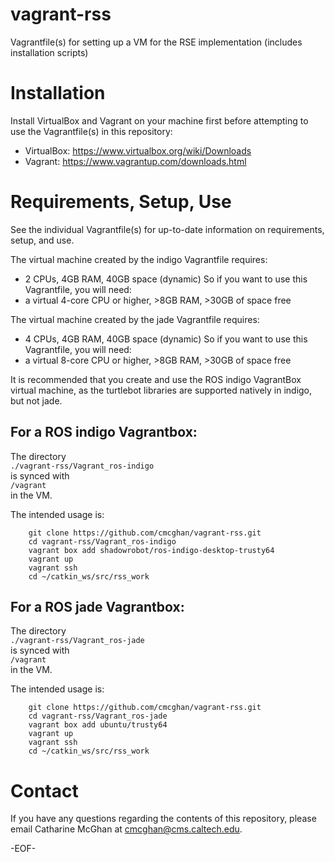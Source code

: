 # vagrant-rss
Vagrantfile(s) for setting up a VM for the RSE implementation (includes installation scripts)

Installation
============

Install VirtualBox and Vagrant on your machine first before attempting to use the Vagrantfile(s) in this repository:
* VirtualBox: https://www.virtualbox.org/wiki/Downloads
* Vagrant: https://www.vagrantup.com/downloads.html

Requirements, Setup, Use
========================

See the individual Vagrantfile(s) for up-to-date information on requirements, setup, and use.

The virtual machine created by the indigo Vagrantfile requires:
* 2 CPUs, 4GB RAM, 40GB space (dynamic)
So if you want to use this Vagrantfile, you will need:
* a virtual 4-core CPU or higher, >8GB RAM, >30GB of space free

The virtual machine created by the jade Vagrantfile requires:
* 4 CPUs, 4GB RAM, 40GB space (dynamic)
So if you want to use this Vagrantfile, you will need:
* a virtual 8-core CPU or higher, >8GB RAM, >30GB of space free

It is recommended that you create and use the ROS indigo VagrantBox virtual machine, as the turtlebot libraries are supported natively in indigo, but not jade.

For a ROS indigo Vagrantbox:
----------------------------

The directory  
    `./vagrant-rss/Vagrant_ros-indigo`  
is synced with  
    `/vagrant`  
in the VM.

The intended usage is:
```
    git clone https://github.com/cmcghan/vagrant-rss.git
    cd vagrant-rss/Vagrant_ros-indigo
    vagrant box add shadowrobot/ros-indigo-desktop-trusty64
    vagrant up
    vagrant ssh
    cd ~/catkin_ws/src/rss_work
```

For a ROS jade Vagrantbox:
--------------------------

The directory  
    `./vagrant-rss/Vagrant_ros-jade`  
is synced with  
    `/vagrant`  
in the VM.

The intended usage is:
```
    git clone https://github.com/cmcghan/vagrant-rss.git
    cd vagrant-rss/Vagrant_ros-jade
    vagrant box add ubuntu/trusty64
    vagrant up
    vagrant ssh
    cd ~/catkin_ws/src/rss_work
```

Contact
=======

If you have any questions regarding the contents of this repository, please email Catharine McGhan at <cmcghan@cms.caltech.edu>.

-EOF-
